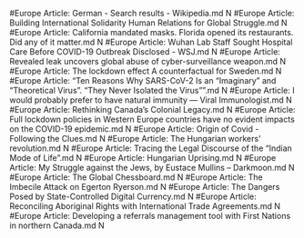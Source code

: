 #Europe
Article: German - Search results - Wikipedia.md N
#Europe
Article: Building International Solidarity Human Relations for Global Struggle.md N
#Europe
Article: California mandated masks. Florida opened its restaurants. Did any of it matter.md N
#Europe
Article: Wuhan Lab Staff Sought Hospital Care Before COVID-19 Outbreak Disclosed - WSJ.md N
#Europe
Article: Revealed leak uncovers global abuse of cyber-surveillance weapon.md N
#Europe
Article: The lockdown effect A counterfactual for Sweden.md N
#Europe
Article: “Ten Reasons Why SARS-CoV-2 Is an “Imaginary” and “Theoretical Virus”. “They Never Isolated the Virus””.md N
#Europe
Article: I would probably prefer to have natural immunity — Viral Immunologist.md N
#Europe
Article: Rethinking Canada’s Colonial Legacy.md N
#Europe
Article: Full lockdown policies in Western Europe countries have no evident impacts on the COVID-19 epidemic.md N
#Europe
Article: Origin of Covid - Following the Clues.md N
#Europe
Article: The Hungarian workers' revolution.md N
#Europe
Article: Tracing the Legal Discourse of the “Indian Mode of Life”.md N
#Europe
Article: Hungarian Uprising.md N
#Europe
Article: My Struggle against the Jews, by Eustace Mullins – Darkmoon.md N
#Europe
Article: The Global Chessboard.md N
#Europe
Article: The Imbecile Attack on Egerton Ryerson.md N
#Europe
Article: The Dangers Posed by State-Controlled Digital Currency.md N
#Europe
Article: Reconciling Aboriginal Rights with International Trade Agreements.md N
#Europe
Article: Developing a referrals management tool with First Nations in northern Canada.md N
